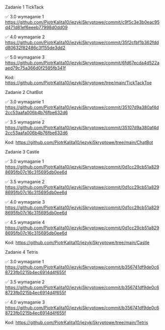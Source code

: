 Zadanie 1 TickTack

✅ 3.0 wymaganie 1 https://github.com/PiotrKalita10/jezykiSkryptowe/commit/c9f5c3e3b0eac95d471d81ef6eeeb77998d0dd09

✅ 4.0  wymaganie 2 https://github.com/PiotrKalita10/jezykiSkryptowe/commit/35f2cfbf1b362fddd80632f82486c3f155de3dd2

✅ 5.0 wymaganie 3 https://github.com/PiotrKalita10/jezykiSkryptowe/commit/6fd67ecda4d522aaed79c75a366d0f2595fb341f



Kod: https://github.com/PiotrKalita10/jezykiSkryptowe/tree/main/TickTackToe


Zadanie 2 ChatBot

✅ 3.0 wymaganie 1 https://github.com/PiotrKalita10/jezykiSkryptowe/commit/35107d9a380af4d2cc53aafa006b4b76fbe632d6

✅ 3.5  wymaganie 2 https://github.com/PiotrKalita10/jezykiSkryptowe/commit/35107d9a380af4d2cc53aafa006b4b76fbe632d6

Kod: https://github.com/PiotrKalita10/jezykiSkryptowe/tree/main/ChatBot


Zadanie 3 Castle

✅ 3.0 wymaganie 1 https://github.com/PiotrKalita10/jezykiSkryptowe/commit/0d1cc29cb51a8298695fb07c16c315695db0ee6d

✅ 3.5  wymaganie 2 https://github.com/PiotrKalita10/jezykiSkryptowe/commit/0d1cc29cb51a8298695fb07c16c315695db0ee6d

✅ 4.0 wymaganie 3 https://github.com/PiotrKalita10/jezykiSkryptowe/commit/0d1cc29cb51a8298695fb07c16c315695db0ee6d

✅ 4.5  wymaganie 4 https://github.com/PiotrKalita10/jezykiSkryptowe/commit/0d1cc29cb51a8298695fb07c16c315695db0ee6d

Kod: https://github.com/PiotrKalita10/jezykiSkryptowe/tree/main/Castle

Zadanie 4 Tetris

✅ 3.0 wymaganie 1 https://github.com/PiotrKalita10/jezykiSkryptowe/commit/b356741df9de0c68723fb0215b4ec6914d4f655f

✅ 3.5  wymaganie 2 https://github.com/PiotrKalita10/jezykiSkryptowe/commit/b356741df9de0c68723fb0215b4ec6914d4f655f

✅ 4.0 wymaganie 3 https://github.com/PiotrKalita10/jezykiSkryptowe/commit/b356741df9de0c68723fb0215b4ec6914d4f655f


Kod: https://github.com/PiotrKalita10/jezykiSkryptowe/tree/main/Tetris
